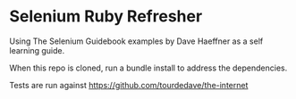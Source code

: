 # Selenium Ruby Refresher

Using The Selenium Guidebook examples by Dave Haeffner as a self learning guide.

When this repo is cloned, run a bundle install to address the dependencies.

Tests are run against https://github.com/tourdedave/the-internet